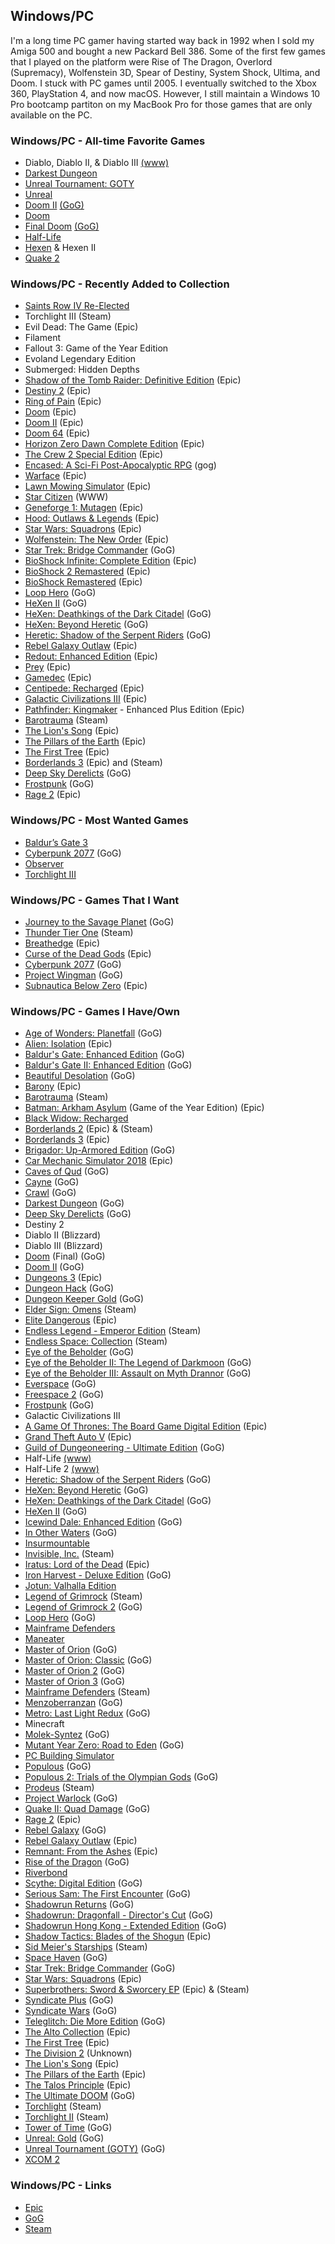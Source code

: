 ## Windows/PC

I'm a long time PC gamer having started way back in 1992 when I sold my Amiga 500 and bought a new Packard Bell 386. Some of the 
first few games that I played on the platform were Rise of The Dragon, Overlord (Supremacy), Wolfenstein 3D, Spear of Destiny, 
System Shock, Ultima, and Doom. I stuck with PC games until 2005. I eventually switched to the Xbox 360, PlayStation 4, and now
macOS. However, I still maintain a Windows 10 Pro bootcamp partiton on my MacBook Pro for those games that are only available on
the PC.

### Windows/PC - All-time Favorite Games

- Diablo, Diablo II, & Diablo III [(www)](https://en.wikipedia.org/wiki/Diablo_(series))
- [Darkest Dungeon](https://www.gog.com/game/darkest_dungeon)
- [Unreal Tournament: GOTY](https://en.wikipedia.org/wiki/Unreal_Tournament)
- [Unreal](https://en.wikipedia.org/wiki/Unreal_(video_game_series))
- [Doom II](https://en.wikipedia.org/wiki/Doom_(franchise)) [(GoG)](https://www.gog.com/game/doom_ii_final_doom)
- [Doom](https://en.wikipedia.org/wiki/Doom_(franchise))
- [Final Doom](https://en.wikipedia.org/wiki/Doom_(franchise)) [(GoG)](https://www.gog.com/game/doom_ii_final_doom)
- [Half-Life](https://en.wikipedia.org/wiki/Half-Life_(series))
- [Hexen](https://en.wikipedia.org/wiki/Hexen:_Beyond_Heretic) & Hexen II
- [Quake 2](https://en.wikipedia.org/wiki/Quake_(series))

### Windows/PC - Recently Added to Collection

- [Saints Row IV Re-Elected](https://store.epicgames.com/en-US/p/saints-row-iv-re-elected)
- Torchlight III (Steam)
- Evil Dead: The Game (Epic)
- Filament
- Fallout 3: Game of the Year Edition
- Evoland Legendary Edition
- Submerged: Hidden Depths
- [Shadow of the Tomb Raider: Definitive Edition](https://store.epicgames.com/en-US/p/shadow-of-the-tomb-raider) (Epic)
- [Destiny 2](https://store.epicgames.com/en-US/p/destiny-2) (Epic)
- [Ring of Pain](https://store.epicgames.com/en-US/p/ring-of-pain) (Epic)
- [Doom](https://store.epicgames.com/en-US/p/doom-1993) (Epic)
- [Doom II](https://store.epicgames.com/en-US/p/doom-ii) (Epic)
- [Doom 64](https://store.epicgames.com/en-US/p/doom-64) (Epic)
- [Horizon Zero Dawn Complete Edition](https://store.epicgames.com/en-US/p/horizon-zero-dawn-complete-edition) (Epic)
- [The Crew 2 Special Edition](https://store.epicgames.com/en-US/p/the-crew-2--special-edition) (Epic)
- [Encased: A Sci-Fi Post-Apocalyptic RPG](https://www.gog.com/en/game/encased_a_scifi_postapocalyptic_rpg) (gog)
- [Warface](https://store.epicgames.com/en-US/p/warface) (Epic)
- [Lawn Mowing Simulator](https://store.epicgames.com/en-US/p/lawn-mowing-simulator-838bf3) (Epic)
- [Star Citizen](https://robertsspaceindustries.com/) (WWW)
- [Geneforge 1: Mutagen](https://store.epicgames.com/en-US/p/geneforge-1-mutagen) (Epic) 
- [Hood: Outlaws & Legends](https://store.epicgames.com/en-US/p/hood-outlaws-and-legends) (Epic)
- [Star Wars: Squadrons](https://store.epicgames.com/en-US/p/star-wars-squadrons) (Epic)
- [Wolfenstein: The New Order](https://store.epicgames.com/en-US/p/wolfenstein-the-new-order) (Epic)
- [Star Trek: Bridge Commander](https://www.gog.com/game/star_trek_bridge_commander) (GoG)
- [BioShock Infinite: Complete Edition](https://store.epicgames.com/en-US/p/bioshock-infinite-complete-edition) (Epic)
- [BioShock 2 Remastered](https://store.epicgames.com/en-US/p/bioshock-2-remastered) (Epic)
- [BioShock Remastered](https://store.epicgames.com/en-US/p/bioshock-remastered) (Epic)
- [Loop Hero](https://www.gog.com/en/game/loop_hero) (GoG)
- [HeXen II](https://www.gog.com/en/game/hexen_ii) (GoG)
- [HeXen: Deathkings of the Dark Citadel](https://www.gog.com/en/game/hexen_deathkings_of_the_dark_citadel) (GoG)
- [HeXen: Beyond Heretic](https://www.gog.com/en/game/hexen_beyond_heretic) (GoG)
- [Heretic: Shadow of the Serpent Riders](https://www.gog.com/en/game/heretic_shadow_of_the_serpent_riders) (GoG)
- [Rebel Galaxy Outlaw](https://rebel-galaxy.com/) (Epic)
- [Redout: Enhanced Edition](https://store.epicgames.com/en-US/p/redout-enhanced-edition) (Epic)
- [Prey](https://store.epicgames.com/en-US/p/prey) (Epic)
- [Gamedec](https://gamedec.com/) (Epic)
- [Centipede: Recharged](https://www.epicgames.com/store/en-US/p/centipede-recharged) (Epic)
- [Galactic Civilizations III](https://www.epicgames.com/store/en-US/p/galactic-civilizations-iii) (Epic)
- [Pathfinder: Kingmaker](https://www.epicgames.com/store/en-US/p/pathfinder-kingmaker) - Enhanced Plus Edition (Epic)
- [Barotrauma](https://barotraumagame.com) (Steam)
- [The Lion's Song](https://www.epicgames.com/store/en-US/p/the-lions-song) (Epic)
- [The Pillars of the Earth](https://www.epicgames.com/store/en-US/p/ken-follets-the-pillars-of-the-earth) (Epic)
- [The First Tree](https://www.epicgames.com/store/en-US/p/the-first-tree) (Epic)
- [Borderlands 3](https://borderlands.com) (Epic) and (Steam)
- [Deep Sky Derelicts](https://www.gog.com/game/deep_sky_derelicts) (GoG)
- [Frostpunk](https://www.gog.com/game/frostpunk) (GoG)
- [Rage 2](https://www.epicgames.com/store/en-US/product/rage-2/home) (Epic)

### Windows/PC - Most Wanted Games

- [Baldur’s Gate 3](https://baldursgate3.game/)
- [Cyberpunk 2077](https://www.gog.com/game/cyberpunk_2077) (GoG)
- [Observer](https://www.blooberteam.com/observer_)
- [Torchlight III](https://store.steampowered.com/app/1030210/Torchlight_III)

### Windows/PC - Games That I Want

- [Journey to the Savage Planet](https://www.gog.com/game/journey_to_the_savage_planet) (GoG)
- [Thunder Tier One](https://store.steampowered.com/app/377300/Thunder_Tier_One/) (Steam)
- [Breathedge](https://www.epicgames.com/store/en-US/p/breathedge) (Epic)
- [Curse of the Dead Gods](https://www.epicgames.com/store/en-US/p/curse-of-the-dead-gods) (Epic)
- [Cyberpunk 2077](https://www.gog.com/game/cyberpunk_2077) (GoG)
- [Project Wingman](https://www.gog.com/game/project_wingman) (GoG)
- [Subnautica Below Zero](https://www.epicgames.com/store/en-US/p/subnautica-below-zero) (Epic)

### Windows/PC - Games I Have/Own

- [Age of Wonders: Planetfall](https://www.gog.com/en/game/age_of_wonders_planetfall) (GoG)
- [Alien: Isolation](https://www.epicgames.com/store/en-US/product/alien-isolation/home) (Epic)
- [Baldur's Gate: Enhanced Edition](https://www.gog.com/en/game/baldurs_gate_enhanced_edition) (GoG)
- [Baldur's Gate II: Enhanced Edition](https://www.gog.com/en/game/baldurs_gate_2_enhanced_edition) (GoG)
- [Beautiful Desolation](https://www.gog.com/en/game/beautiful_desolation) (GoG)
- [Barony](https://www.epicgames.com/store/en-US/product/barony/home) (Epic)
- [Barotrauma](https://barotraumagame.com) (Steam)
- [Batman: Arkham Asylum](https://www.epicgames.com/store/en-US/product/batman-arkham-asylum/home) (Game of the Year Edition) (Epic)
- [Black Widow: Recharged](https://www.epicgames.com/store/en-US/p/black-widow-recharged)
- [Borderlands 2](https://store.steampowered.com/app/49520/Borderlands_2/) (Epic) & (Steam)
- [Borderlands 3](https://borderlands.com) (Epic)
- [Brigador: Up-Armored Edition](https://www.gog.com/en/game/brigador) (GoG)
- [Car Mechanic Simulator 2018](https://store.epicgames.com/en-US/p/car-mechanic-simulator-2018) (Epic)
- [Caves of Qud](https://www.gog.com/en/game/caves_of_qud) (GoG)
- [Cayne](https://www.gog.com/en/game/cayne) (GoG)
- [Crawl](https://www.gog.com/en/game/crawl) (GoG)
- [Darkest Dungeon](https://www.gog.com/game/darkest_dungeon) (GoG)
- [Deep Sky Derelicts](https://www.gog.com/game/deep_sky_derelicts) (GoG)
- Destiny 2
- Diablo II (Blizzard)
- Diablo III (Blizzard)
- [Doom](https://www.gog.com/en/game/doom_ii_final_doom) (Final) (GoG) 
- [Doom II](https://www.gog.com/game/doom_ii_final_doom) (GoG)
- [Dungeons 3](https://www.epicgames.com/store/en-US/product/dungeons-3/home) (Epic)
- [Dungeon Hack](https://www.gog.com/en/game/forgotten_realms_the_archives_collection_three) (GoG)
- [Dungeon Keeper Gold](https://www.gog.com/en/game/dungeon_keeper) (GoG)
- [Elder Sign: Omens](https://store.steampowered.com/app/257670/Elder_Sign_Omens/) (Steam)
- [Elite Dangerous](https://www.epicgames.com/store/en-US/product/elite-dangerous/home) (Epic)
- [Endless Legend - Emperor Edition](https://store.steampowered.com/app/289130/Endless_Legend__Emperor_Edition/) (Steam)
- [Endless Space: Collection](https://store.steampowered.com/app/208140/Endless_Space__Collection/) (Steam)
- [Eye of the Beholder](https://www.gog.com/en/game/forgotten_realms_the_archives_collection_one) (GoG)
- [Eye of the Beholder II: The Legend of Darkmoon](https://www.gog.com/en/game/forgotten_realms_the_archives_collection_one) (GoG)
- [Eye of the Beholder III: Assault on Myth Drannor](https://www.gog.com/en/game/forgotten_realms_the_archives_collection_one) (GoG)
- [Everspace](https://www.gog.com/en/game/everspace) (GoG)
- [Freespace 2](https://www.gog.com/en/game/freespace_2) (GoG)
- [Frostpunk](https://www.gog.com/game/frostpunk) (GoG)
- Galactic Civilizations III
- [A Game Of Thrones: The Board Game Digital Edition](https://store.epicgames.com/en-US/p/a-game-of-thrones-5858a3) (Epic)
- [Grand Theft Auto V](https://www.epicgames.com/store/en-US/product/grand-theft-auto-v/home) (Epic)
- [Guild of Dungeoneering - Ultimate Edition](https://www.gog.com/en/game/guild_of_dungeoneering) (GoG)
- Half-Life [(www)](https://en.wikipedia.org/wiki/Half-Life_(series))
- Half-Life 2 [(www)](https://en.wikipedia.org/wiki/Half-Life_(series))
- [Heretic: Shadow of the Serpent Riders](https://www.gog.com/en/game/heretic_shadow_of_the_serpent_riders) (GoG)
- [HeXen: Beyond Heretic](https://www.gog.com/en/game/hexen_beyond_heretic) (GoG)
- [HeXen: Deathkings of the Dark Citadel](https://www.gog.com/en/game/hexen_deathkings_of_the_dark_citadel) (GoG)
- [HeXen II](https://www.gog.com/en/game/hexen_ii) (GoG)
- [Icewind Dale: Enhanced Edition](https://www.gog.com/en/game/icewind_dale_enhanced_edition) (GoG)
- [In Other Waters](https://www.gog.com/en/game/in_other_waters) (GoG)
- [Insurmountable](https://store.epicgames.com/en-US/p/insurmountable-b02c31)
- [Invisible, Inc.](https://store.steampowered.com/app/243970/Invisible_Inc/) (Steam)
- [Iratus: Lord of the Dead](https://store.epicgames.com/en-US/p/iratus-d0e5ba) (Epic)
- [Iron Harvest - Deluxe Edition](https://www.gog.com/en/game/iron_harvest_deluxe_edition) (GoG)
- [Jotun: Valhalla Edition](https://store.epicgames.com/en-US/p/jotun)
- [Legend of Grimrock](https://store.steampowered.com/app/207170/Legend_of_Grimrock/) (Steam)
- [Legend of Grimrock 2](https://www.gog.com/game/legend_of_grimrock_2) (GoG)
- [Loop Hero](https://www.gog.com/en/game/loop_hero) (GoG)
- [Mainframe Defenders](https://store.steampowered.com/app/1184810/Mainframe_Defenders/)
- [Maneater](https://store.epicgames.com/en-US/p/maneater)
- [Master of Orion](https://www.gog.com/game/master_of_orion) (GoG)
- [Master of Orion: Classic](https://www.gog.com/game/master_of_orion) (GoG)
- [Master of Orion 2](https://www.gog.com/game/master_of_orion) (GoG)
- [Master of Orion 3](https://www.gog.com/game/master_of_orion) (GoG)
- [Mainframe Defenders](https://store.steampowered.com/app/1184810/Mainframe_Defenders/) (Steam)
- [Menzoberranzan](https://www.gog.com/en/game/forgotten_realms_the_archives_collection_three) (GoG)
- [Metro: Last Light Redux](https://www.gog.com/en/game/metro_last_light_redux) (GoG)
- Minecraft 
- [Molek-Syntez](https://www.gog.com/en/game/moleksyntez) (GoG)
- [Mutant Year Zero: Road to Eden](https://www.gog.com/game/mutant_year_zero_road_to_eden) (GoG)
- [PC Building Simulator](https://www.epicgames.com/store/en-US/p/pc-building-simulator)
- [Populous](https://www.gog.com/en/game/populous) (GoG)
- [Populous 2: Trials of the Olympian Gods](https://www.gog.com/en/game/populous_2) (GoG)
- [Prodeus](https://store.steampowered.com/app/964800/Prodeus/) (Steam)
- [Project Warlock](https://www.gog.com/game/project_warlock) (GoG)
- [Quake II: Quad Damage](https://www.gog.com/en/game/quake_ii_quad_damage) (GoG)
- [Rage 2](https://www.epicgames.com/store/en-US/product/rage-2/home) (Epic)
- [Rebel Galaxy](https://www.gog.com/game/rebel_galaxy) (GoG)
- [Rebel Galaxy Outlaw](https://rebel-galaxy.com/) (Epic)
- [Remnant: From the Ashes](https://www.epicgames.com/store/en-US/product/remnant-from-the-ashes/home) (Epic)
- [Rise of the Dragon](https://www.gog.com/en/game/rise_of_the_dragon) (GoG)
- [Riverbond](https://cococucumber.co/home/riverbond/)
- [Scythe: Digital Edition](https://www.gog.com/game/scythe_digital_edition) (GoG)
- [Serious Sam: The First Encounter](https://www.gog.com/en/game/serious_sam_the_first_encounter) (GoG)
- [Shadowrun Returns](https://www.gog.com/en/game/shadowrun_returns) (GoG)
- [Shadowrun: Dragonfall - Director's Cut](https://www.gog.com/en/game/shadowrun_dragonfall_directors_cut) (GoG)
- [Shadowrun Hong Kong - Extended Edition](https://www.gog.com/en/game/shadowrun_hong_kong_extended_edition) (GoG)
- [Shadow Tactics: Blades of the Shogun](https://www.epicgames.com/store/en-US/product/shadow-tactics/home) (Epic)
- [Sid Meier's Starships](https://store.steampowered.com/app/282210/Sid_Meiers_Starships/) (Steam)
- [Space Haven](https://www.gog.com/en/game/space_haven) (GoG)
- [Star Trek: Bridge Commander](https://www.gog.com/en/game/star_trek_bridge_commander) (GoG)
- [Star Wars: Squadrons](https://store.epicgames.com/en-US/p/star-wars-squadrons) (Epic)
- [Superbrothers: Sword & Sworcery EP](https://www.epicgames.com/store/en-US/product/superbrothers-sword-and-sworcery-ep/home) (Epic) & (Steam)
- [Syndicate Plus](https://www.gog.com/en/game/syndicate) (GoG)
- [Syndicate Wars](https://www.gog.com/en/game/syndicate_wars) (GoG)
- [Teleglitch: Die More Edition](https://www.gog.com/en/game/teleglitch_die_more_edition) (GoG)
- [The Alto Collection](https://www.epicgames.com/store/en-US/product/the-alto-collection/home) (Epic)
- [The First Tree](https://www.epicgames.com/store/en-US/p/the-first-tree) (Epic)
- [The Division 2](https://www.ubisoft.com/en-us/game/the-division/the-division-2) (Unknown)
- [The Lion's Song](https://www.epicgames.com/store/en-US/p/the-lions-song) (Epic)
- [The Pillars of the Earth](https://www.epicgames.com/store/en-US/p/ken-follets-the-pillars-of-the-earth) (Epic)
- [The Talos Principle](https://www.epicgames.com/store/en-US/product/the-talos-principle/home) (Epic)
- [The Ultimate DOOM](https://www.gog.com/game/the_ultimate_doom) (GoG)
- [Torchlight](https://store.steampowered.com/app/41500/Torchlight/) (Steam)
- [Torchlight II](https://store.steampowered.com/app/200710/Torchlight_II/?curator_clanid=38564401) (Steam)
- [Tower of Time](https://www.gog.com/game/tower_of_time) (GoG)
- [Unreal: Gold](https://en.wikipedia.org/wiki/Unreal_(video_game_series)) (GoG)
- [Unreal Tournament (GOTY)](https://en.wikipedia.org/wiki/Unreal_Tournament) (GoG)
- [XCOM 2](https://store.epicgames.com/en-US/p/xcom-2)

### Windows/PC - Links

- [Epic](https://www.epicgames.com)
- [GoG](https://www.gog.com/)
- [Steam](https://store.steampowered.com/)

